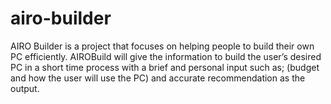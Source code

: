 # airo-builder
AIRO Builder is a project that focuses on helping people to build their own PC efficiently. AIROBuild will give the information to build the user’s desired PC in a short time process with a brief and personal input such as; (budget and how the user will use the PC) and accurate recommendation as the output.
